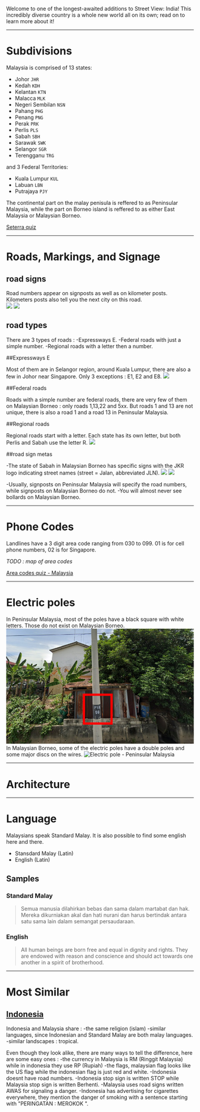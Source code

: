 Welcome to one of the longest-awaited additions to Street View: India! This incredibly diverse country is a whole new world all on its own; read on to learn more about it!

---

# Subdivisions

Malaysia is comprised of 13 states:

- Johor `JHR`
- Kedah `KDH`
- Kelantan `KTN`
- Malacca `MLK`
- Negeri Sembilan `NSN`
- Pahang `PHG`
- Penang `PNG`
- Perak `PRK`
- Perlis `PLS`
- Sabah `SBH`
- Sarawak `SWK`
- Selangor `SGR`
- Terengganu `TRG`

and 3 Federal Territories:

- Kuala Lumpur `KUL`
- Labuan `LBN`
- Putrajaya `PJY`

<CountryMap code="MYS" scale="800" />

The continental part on the malay penisula is reffered to as Peninsular Malaysia, while the part on Borneo island is reffered to as either East Malaysia or Malaysian Borneo.

[Seterra quiz](https://www.geoguessr.com/seterra/en/vgp/3173)

---

# Roads, Markings, and Signage

## road signs
Road numbers appear on signposts as well as on kilometer posts. Kilometers posts also tell you the next city on this road.          
<img src="/img/MLY/sign.png" />
<img src="/img/MLY/kilometer_sign.png" />

## road types

There are 3 types of roads :
-Expressways E.
-Federal roads with just a simple number.
-Regional roads with a letter then a number.

##Expressways E

Most of them are in Selangor region, around Kuala Lumpur, there are also a few in Johor near Singapore.
Only 3 exceptions : E1, E2 and E8.
<img src="/img/MLY/e_roads.png" />

##Federal roads

Roads with a simple number are federal roads, there are very few of them on Malaysian Borneo : only roads 1,13,22 and 5xx. But roads 1 and 13 are not unique, there is also a road 1 and a road 13 in Peninsular Malaysia.

##Regional roads

Regional roads start with a letter. Each state has its own letter, but both Perlis and Sabah use the letter R.
<img src="/img/MLY/l_roads.png" />

##road sign metas

-The state of Sabah in Malaysian Borneo has specific signs with the JKR logo indicating street names (street = Jalan, abbreviated JLN).
<img src="/img/MLY/jkr01.png" />
<img src="/img/MLY/jkr02.png" />

-Usually, signposts on Peninsular Malaysia will specify the road numbers, while signposts on Malaysian Borneo do not.
-You will almost never see bollards on Malaysian Borneo.
 
---

# Phone Codes

Landlines have a 3 digit area code ranging from 030 to 099. 01 is for cell phone numbers, 02 is for Singapore.

*TODO : map of area codes*

[Area codes quiz - Malaysia](https://super-duper.fr/country/quizz_tel_en.php?country=ML2)

---

# Electric poles

In Peninsular Malaysia, most of the poles have a black square with white letters. Those do not exist on Malaysian Borneo.
![Electric pole - Peninsular Malaysia](/public/img/MLY/pole1.png)
In Malaysian Borneo, some of the electric poles have a double poles and some major discs on the wires.
![Electric pole - Peninsular Malaysia](/public/img/MLY/pole2.png)

---

# Architecture

---

# Language

Malaysians speak Standard Malay. It is also possible to find some english here and there.

- Stansdard Malay (Latin)
- English (Latin)

## Samples

### Standard Malay

> Semua manusia dilahirkan bebas dan sama dalam martabat dan hak. Mereka dikurniakan akal dan hati nurani dan harus bertindak antara satu sama lain dalam semangat persaudaraan.


### English

> All human beings are born free and equal in dignity and rights. They are endowed with reason and conscience and should act towards one another in a spirit of brotherhood.

---

# Most Similar

## [Indonesia](/countries/IDN)

Indonesia and Malaysia share :
-the same religion (islam)
-similar languages, since Indonesian and Standard Malay are both malay languages.
-similar landscapes : tropical.

Even though they look alike, there are many ways to tell the difference, here are some easy ones :
-the currency in Malaysia is RM (Ringgit Malaysia) while in indonesia they use RP (Rupiah)
-the flags, malaysian flag looks like the US flag while the indonesian flag is just red and white.
-Indonesia doesnt have road numbers.
-Indonesia stop sign is written STOP while Malaysia stop sign is written Berhenti.
-Malaysia uses road signs written AWAS for signaling a danger.
-Indonesia has advertising for cigarettes everywhere, they mention the danger of smoking with a sentence starting with "PERINGATAN : MEROKOK ".
